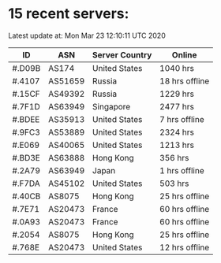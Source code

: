 # 15 recent servers:

Latest update at: Mon Mar 23 12:10:11 UTC 2020

| ID | ASN | Server Country | Online |
| -- | --- | -------------- | ------ |
| #.D09B | AS174 | United States | 1040 hrs |
| #.4107 | AS51659 | Russia | 18 hrs offline |
| #.15CF | AS49392 | Russia | 1229 hrs |
| #.7F1D | AS63949 | Singapore | 2477 hrs |
| #.BDEE | AS35913 | United States | 7 hrs offline |
| #.9FC3 | AS53889 | United States | 2324 hrs |
| #.E069 | AS40065 | United States | 1213 hrs |
| #.BD3E | AS63888 | Hong Kong | 356 hrs |
| #.2A79 | AS63949 | Japan | 1 hrs offline |
| #.F7DA | AS45102 | United States | 503 hrs |
| #.40CB | AS8075 | Hong Kong | 25 hrs offline |
| #.7E71 | AS20473 | France | 60 hrs offline |
| #.0A93 | AS20473 | France | 60 hrs offline |
| #.2054 | AS8075 | Hong Kong | 25 hrs offline |
| #.768E | AS20473 | United States | 12 hrs offline |

